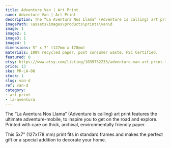 ```yaml
---
title: Adventure Van | Art Print
name: Adventure Van | Art Print
description: The “La Aventura Nos Llama” (Adventure is calling) art print features the ultimate adventure-mobile, to inspire you to get on the road and explore. Printed with care on thick, archival, environmentally friendly paper.
imagePath: \assets\images\products\prints\van\d
image: 1
image2: 1
image3: 1
image4: 1
dimensions: 5" x 7" (127mm x 178mm)
materials: 100% recycled paper, post consumer waste. FSC Certified.
featured: 0
etsy: https://www.etsy.com/listing/1039732233/adventure-van-art-print-thick-recycled
price: 13
sku: PR-LA-08
stock: 1
slug: van-d
ref: van-d
category:
- art-print
- la-aventura
---
```

The “La Aventura Nos Llama” (Adventure is calling) art print features the ultimate adventure-mobile, to inspire you to get on the road and explore. Printed with care on thick, archival, environmentally friendly paper.

This 5x7” (127x178 mm) print fits in standard frames and makes the perfect gift or a special addition to decorate your home.
